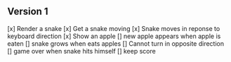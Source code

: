 ## Version 1
[x] Render a snake
[x] Get a snake moving
[x] Snake moves in reponse to keyboard direction
[x] Show an apple
[] new apple appears when apple is eaten
[] snake grows when eats apples
[] Cannot turn in opposite direction
[] game over when snake hits himself
[] keep score

